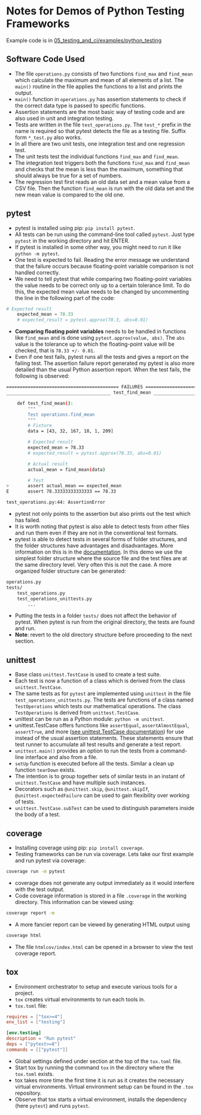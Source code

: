 # Notes for Demos of Python Testing Frameworks

Example code is in [05_testing_and_ci/examples/python_testing](https://github.com/Simulation-Software-Engineering/Lecture-Material/blob/main/05_testing_and_ci/examples/python_testing)

## Software Code Used

- The file `operations.py` consists of two functions `find_max` and `find_mean` which calculate the maximum and mean of all elements of a list. The `main()` routine in the file applies the functions to a list and prints the output.
- `main()` function in `operations.py` has assertion statements to check if the correct data type is passed to specific functions.
- Assertion statements are the most basic way of testing code and are also used in unit and integration testing.
- Tests are written in the file `test_operations.py`. The `test_*` prefix in the name is required so that pytest detects the file as a testing file. Suffix form `*_test.py` also works.
- In all there are two unit tests, one integration test and one regression test.
- The unit tests test the individual functions `find_max` and `find_mean`.
- The integration test triggers both the functions `find_max` and `find_mean` and checks that the mean is less than the maximum, something that should always be true for a set of numbers.
- The regression test first reads an old data set and a mean value from a CSV file. Then the function `find_mean` is run with the old data set and the new mean value is compared to the old one.

## pytest

- pytest is installed using pip: `pip install pytest`.
- All tests can be run using the command-line tool called `pytest`. Just type `pytest` in the working directory and hit ENTER.
- If pytest is installed in some other way, you might need to run it like `python -m pytest`.
- One test is expected to fail. Reading the error message we understand that the failure occurs because floating-point variable comparison is not handled correctly.
- We need to tell pytest that while comparing two floating-point variables the value needs to be correct only up to a certain tolerance limit. To do this, the expected mean value needs to be changed by uncommenting the line in the following part of the code:

```python
# Expected result
    expected_mean = 78.33
    # expected_result = pytest.approx(78.3, abs=0.01)
```

- **Comparing floating point variables** needs to be handled in functions like `find_mean` and is done using `pytest.approx(value, abs)`. The `abs` value is the tolerance up to which the floating-point value will be checked, that is `78.33 +/- 0.01`.
- Even if one test fails, pytest runs all the tests and gives a report on the failing test. The assertion failure report generated my pytest is also more detailed than the usual Python assertion report. When the test fails, the following is observed:

```bash
========================================== FAILURES ===============================================
_______________________________________ test_find_mean ____________________________________________

    def test_find_mean():
        """
        Test operations.find_mean
        """
        # Fixture
        data = [43, 32, 167, 18, 1, 209]

        # Expected result
        expected_mean = 78.33
        # expected_result = pytest.approx(78.33, abs=0.01)

        # Actual result
        actual_mean = find_mean(data)

        # Test
>       assert actual_mean == expected_mean
E       assert 78.33333333333333 == 78.33

test_operations.py:44: AssertionError
```

- pytest not only points to the assertion but also prints out the test which has failed.
- It is worth noting that pytest is also able to detect tests from other files and run them even if they are not in the conventional test formats.
- pytest is able to detect tests in several forms of folder structures, and the folder structures have advantages and disadvantages. More information on this is in the [documentation](https://docs.pytest.org/en/6.2.x/goodpractices.html#choosing-a-test-layout-import-rules). In this demo we use the simplest folder structure where the source file and the test files are at the same directory level. Very often this is not the case. A more organized folder structure can be generated:

```bash
operations.py
tests/
    test_operations.py
    test_operations_unittests.py
        ...
```

- Putting the tests in a folder `tests/` does not affect the behavior of pytest. When pytest is run from the original directory, the tests are found and run.
- **Note**: revert to the old directory structure before proceeding to the next section.

## unittest

- Base class `unittest.TestCase` is used to create a test suite.
- Each test is now a function of a class which is derived from the class `unittest.TestCase`.
- The same tests as for `pytest` are implemented using `unittest` in the file `test_operations_unittests.py`. The tests are functions of a class named `TestOperations` which tests our mathematical operations. The class `TestOperations` is derived from `unittest.TestCase`.
- unittest can be run as a Python module: `python -m unittest`.
- unittest.TestCase offers functions like `assertEqual`, `assertAlmostEqual`, `assertTrue`, and more ([see unittest.TestCase documentation](https://docs.python.org/3/library/unittest.html#unittest.TestCase)) for use instead of the usual assertion statements. These statements ensure that test runner to accumulate all test results and generate a test report.
- `unittest.main()` provides an option to run the tests from a command-line interface and also from a file.
- `setUp` function is executed before all the tests. Similar a clean up function `tearDown` exists.
- The intention is to group together sets of similar tests in an instant of `unittest.TestCase` and have multiple such instances.
- Decorators such as `@unittest.skip`, `@unittest.skipIf`, `@unittest.expectedFailure` can be used to gain flexibility over working of tests.
- `unittest.TestCase.subTest` can be used to distinguish parameters inside the body of a test.

## coverage

- Installing coverage using pip: `pip install coverage`.
- Testing frameworks can be run via coverage. Lets take our first example and run pytest via coverage:

```bash
coverage run -m pytest
```

- coverage does not generate any output immediately as it would interfere with the test output.
- Code coverage information is stored in a file `.coverage` in the working directory. This information can be viewed using:

```bash
coverage report -m
```

- A more fancier report can be viewed by generating HTML output using

```bash
coverage html
```

- The file `htmlcov/index.html` can be opened in a browser to view the test coverage report.

## tox

- Environment orchestrator to setup and execute various tools for a project.
- `tox` creates virtual environments to run each tools in.
- `tox.toml` file:

```toml
requires = ["tox>=4"]
env_list = ["testing"]

[env.testing]
description = "Run pytest"
deps = ["pytest>=8"]
commands = [["pytest"]]
```

- Global settings defined under section at the top of the `tox.toml` file.
- Start tox by running the command `tox` in the directory where the `tox.toml` exists.
- tox takes more time the first time it is run as it creates the necessary virtual environments. Virtual environment setup can be found in the `.tox` repository.
- Observe that tox starts a virtual environment, installs the dependency (here `pytest`) and runs `pytest`.
